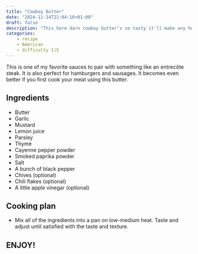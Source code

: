 ```yaml
---
title: "Cowboy Butter"
date: "2024-11-14T22:04:16+01:00"
draft: false
description: "This here darn cowboy butter’s so tasty it'll make any hunk o' meat sing."
categories: 
    - recipe
    - American
    - difficulty 1|5
---
```


This is one of my favorite sauces to pair with something like an entrecôte steak. It is also perfect for hamburgers and sausages. It becomes even better if you first cook your meat using this butter. 

## Ingredients
- Butter
- Garlic
- Mustard
- Lemon juice
- Parsley
- Thyme
- Cayenne pepper powder
- Smoked paprika powder
- Salt
- A bunch of black pepper
- Chives (optional)
- Chili flakes (optional)
- A little apple vinegar (optional)

## Cooking plan
- Mix all of the ingredients into a pan on low-medium heat. Taste and adjust until satisfied with the taste and texture. 

## ENJOY!


